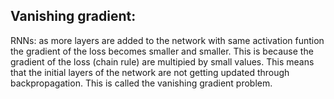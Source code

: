 ## Vanishing gradient:
RNNs: as more layers are added to the network with same activation funtion the gradient of the loss becomes smaller and smaller. This is because the gradient of the loss (chain rule) are multipied by small values. This means that the initial layers of the network are not getting updated through backpropagation. This is called the vanishing gradient problem.

